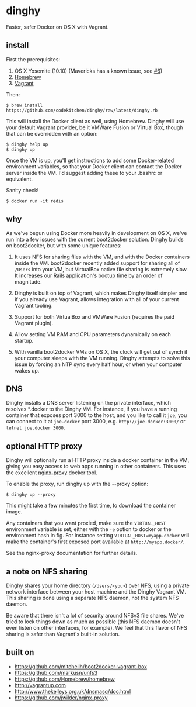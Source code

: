 # dinghy

Faster, safer Docker on OS X with Vagrant.

## install

First the prerequisites:

1. OS X Yosemite (10.10) (Mavericks has a known issue, see [#6](https://github.com/codekitchen/dinghy/issues/6))
1. [Homebrew](https://github.com/Homebrew/homebrew)
1. [Vagrant](http://vagrantup.com)

Then:

    $ brew install https://github.com/codekitchen/dinghy/raw/latest/dinghy.rb

This will install the Docker client as well, using Homebrew. Dinghy will
use your default Vagrant provider, be it VMWare Fusion or Virtual Box,
though that can be overridden with an option:

    $ dinghy help up
    $ dinghy up

Once the VM is up, you'll get instructions to add some Docker-related
environment variables, so that your Docker client can contact the Docker
server inside the VM. I'd suggest adding these to your .bashrc or
equivalent.

Sanity check!

    $ docker run -it redis

## why

As we've begun using Docker more heavily in development on OS X, we've run into
a few issues with the current boot2docker solution. Dinghy builds on
boot2docker, but with some unique features:

1. It uses NFS for sharing files with the VM, and with the Docker containers
   inside the VM. boot2docker recently added support for sharing all of
   `/Users` into your VM, but VirtualBox native file sharing is extremely
   slow. It increases our Rails application's bootup time by an order of
   magnitude.

1. Dinghy is built on top of Vagrant, which makes Dinghy itself simpler
   and if you already use Vagrant, allows integration with all of your
   current Vagrant tooling.

1. Support for both VirtualBox and VMWare Fusion (requires the paid Vagrant plugin).

1. Allow setting VM RAM and CPU parameters dynamically on each startup.

1. With vanilla boot2docker VMs on OS X, the clock will get out of synch
   if your computer sleeps with the VM running. Dinghy attempts to solve
   this issue by forcing an NTP sync every half hour, or when your
   computer wakes up.

## DNS

Dinghy installs a DNS server listening on the private interface, which
resolves \*.docker to the Dinghy VM. For instance, if you have a running
container that exposes port 3000 to the host, and you like to call it
`joe`, you can connect to it at `joe.docker` port 3000, e.g.
`http://joe.docker:3000/` or `telnet joe.docker 3000`.

## optional HTTP proxy

Dinghy will optionally run a HTTP proxy inside a docker container in
the VM, giving you easy access to web apps running in other containers.
This uses the excellent [nginx-proxy](https://github.com/jwilder/nginx-proxy)
docker tool.

To enable the proxy, run dinghy up with the --proxy option:

    $ dinghy up --proxy

This might take a few minutes the first time, to download the container
image.

Any containers that you want proxied, make sure the `VIRTUAL_HOST`
environment variable is set, either with the `-e` option to docker or
the environment hash in fig. For instance setting
`VIRTUAL_HOST=myapp.docker` will make the container's first exposed port
available at `http://myapp.docker/`.

See the nginx-proxy documentation for further details.

## a note on NFS sharing

Dinghy shares your home directory (`/Users/<you>`) over NFS, using a
private network interface between your host machine and the Dinghy
Vagrant VM. This sharing is done using a separate NFS daemon, not the
system NFS daemon.

Be aware that there isn't a lot of security around NFSv3 file shares.
We've tried to lock things down as much as possible (this NFS daemon
doesn't even listen on other interfaces, for example). We feel that this
flavor of NFS sharing is safer than Vagrant's built-in solution.

## built on

 - https://github.com/mitchellh/boot2docker-vagrant-box
 - https://github.com/markusn/unfs3
 - https://github.com/Homebrew/homebrew
 - http://vagrantup.com
 - http://www.thekelleys.org.uk/dnsmasq/doc.html
 - https://github.com/jwilder/nginx-proxy
